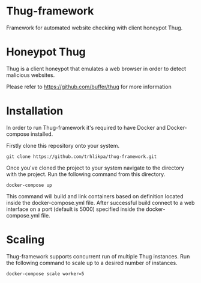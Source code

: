 # Thug-framework
Framework for automated website checking with client honeypot Thug.
# Honeypot Thug
Thug is a client honeypot that emulates a web browser in order to detect malicious websites.

Please refer to https://github.com/buffer/thug for more information
# Installation
In order to run Thug-framework it's required to have Docker and Docker-compose installed.

Firstly clone this repository onto your system.
```
git clone https://github.com/trhlikpa/thug-framework.git
```
Once you've cloned the project to your system navigate to the directory with the project. Run the following command from this directory.
```
docker-compose up
```
This command will build and link containers based on definition located inside the docker-compose.yml file. After successful build connect to a web interface on a port (default is 5000) specified inside the docker-compose.yml file.
# Scaling
Thug-framework supports concurrent run of multiple Thug instances. Run the following command to scale up to a desired number of instances.
```
docker-compose scale worker=5
```
